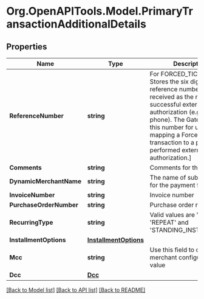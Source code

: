 # Org.OpenAPITools.Model.PrimaryTransactionAdditionalDetails
## Properties

Name | Type | Description | Notes
------------ | ------------- | ------------- | -------------
**ReferenceNumber** | **string** | For FORCED_TICKET only. Stores the six digit reference number you have received as the result of a successful external authorization (e.g. by phone). The Gateway needs this number for uniquely mapping a ForcedTicket transaction to a previously performed external authorization.]  | [optional] 
**Comments** | **string** | Comments for the payment | [optional] 
**DynamicMerchantName** | **string** | The name of sub-merchant for the payment facilitator | [optional] 
**InvoiceNumber** | **string** | Invoice number | [optional] 
**PurchaseOrderNumber** | **string** | Purchase order number | [optional] 
**RecurringType** | **string** | Valid values are &#39;FIRST&#39;, &#39;REPEAT&#39; and &#39;STANDING_INSTRUCTION&#39;. | [optional] 
**InstallmentOptions** | [**InstallmentOptions**](InstallmentOptions.md) |  | [optional] 
**Mcc** | **string** | Use this field to override merchant configured MCC value | [optional] 
**Dcc** | [**Dcc**](Dcc.md) |  | [optional] 

[[Back to Model list]](../README.md#documentation-for-models) [[Back to API list]](../README.md#documentation-for-api-endpoints) [[Back to README]](../README.md)

